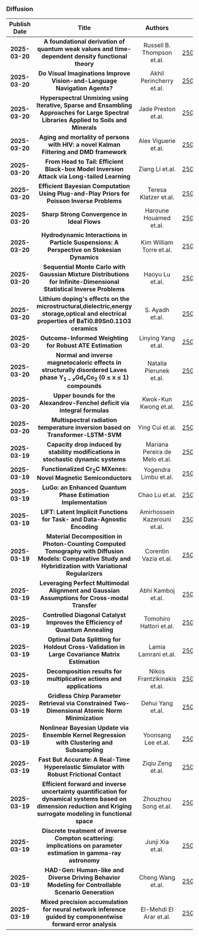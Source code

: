 
### Diffusion
|Publish Date|Title|Authors|PDF|Code|
| :---: | :---: | :---: | :---: | :---: |
|**2025-03-20**|**A foundational derivation of quantum weak values and time-dependent density functional theory**|Russell B. Thompson et.al.|[2503.16409v1](http://arxiv.org/abs/2503.16409v1)|null|
|**2025-03-20**|**Do Visual Imaginations Improve Vision-and-Language Navigation Agents?**|Akhil Perincherry et.al.|[2503.16394v1](http://arxiv.org/abs/2503.16394v1)|null|
|**2025-03-20**|**Hyperspectral Unmixing using Iterative, Sparse and Ensambling Approaches for Large Spectral Libraries Applied to Soils and Minerals**|Jade Preston et.al.|[2503.16298v2](http://arxiv.org/abs/2503.16298v2)|null|
|**2025-03-20**|**Aging and mortality of persons with HIV: a novel Kalman Filtering and DMD framework**|Alex Viguerie et.al.|[2503.16297v1](http://arxiv.org/abs/2503.16297v1)|null|
|**2025-03-20**|**From Head to Tail: Efficient Black-box Model Inversion Attack via Long-tailed Learning**|Ziang Li et.al.|[2503.16266v1](http://arxiv.org/abs/2503.16266v1)|null|
|**2025-03-20**|**Efficient Bayesian Computation Using Plug-and-Play Priors for Poisson Inverse Problems**|Teresa Klatzer et.al.|[2503.16222v1](http://arxiv.org/abs/2503.16222v1)|null|
|**2025-03-20**|**Sharp Strong Convergence in Ideal Flows**|Haroune Houamed et.al.|[2503.16189v1](http://arxiv.org/abs/2503.16189v1)|null|
|**2025-03-20**|**Hydrodynamic Interactions in Particle Suspensions: A Perspective on Stokesian Dynamics**|Kim William Torre et.al.|[2503.16083v1](http://arxiv.org/abs/2503.16083v1)|null|
|**2025-03-20**|**Sequential Monte Carlo with Gaussian Mixture Distributions for Infinite-Dimensional Statistical Inverse Problems**|Haoyu Lu et.al.|[2503.16028v1](http://arxiv.org/abs/2503.16028v1)|null|
|**2025-03-20**|**Lithium doping's effects on the microstructural,dielectric,energy storage,optical and electrical properties of BaTi0.89Sn0.11O3 ceramics**|S. Ayadh et.al.|[2503.16006v1](http://arxiv.org/abs/2503.16006v1)|null|
|**2025-03-20**|**Outcome-Informed Weighting for Robust ATE Estimation**|Linying Yang et.al.|[2503.15989v1](http://arxiv.org/abs/2503.15989v1)|null|
|**2025-03-20**|**Normal and inverse magnetocaloric effects in structurally disordered Laves phase Y$_{1-x}$Gd$_{x}$Co$_{2}$ (0 $\leq$ x $\leq$ 1) compounds**|Natalia Pierunek et.al.|[2503.15912v1](http://arxiv.org/abs/2503.15912v1)|null|
|**2025-03-20**|**Upper bounds for the Alexandrov-Fenchel deficit via integral formulas**|Kwok-Kun Kwong et.al.|[2503.15884v1](http://arxiv.org/abs/2503.15884v1)|null|
|**2025-03-20**|**Multispectral radiation temperature inversion based on Transformer-LSTM-SVM**|Ying Cui et.al.|[2503.15797v1](http://arxiv.org/abs/2503.15797v1)|null|
|**2025-03-19**|**Capacity drop induced by stability modifications in stochastic dynamic systems**|Mariana Pereira de Melo et.al.|[2503.15717v1](http://arxiv.org/abs/2503.15717v1)|null|
|**2025-03-19**|**Functionalized Cr$_2$C MXenes: Novel Magnetic Semiconductors**|Yogendra Limbu et.al.|[2503.15695v1](http://arxiv.org/abs/2503.15695v1)|null|
|**2025-03-19**|**LuGo: an Enhanced Quantum Phase Estimation Implementation**|Chao Lu et.al.|[2503.15439v1](http://arxiv.org/abs/2503.15439v1)|null|
|**2025-03-19**|**LIFT: Latent Implicit Functions for Task- and Data-Agnostic Encoding**|Amirhossein Kazerouni et.al.|[2503.15420v1](http://arxiv.org/abs/2503.15420v1)|null|
|**2025-03-19**|**Material Decomposition in Photon-Counting Computed Tomography with Diffusion Models: Comparative Study and Hybridization with Variational Regularizers**|Corentin Vazia et.al.|[2503.15383v1](http://arxiv.org/abs/2503.15383v1)|null|
|**2025-03-19**|**Leveraging Perfect Multimodal Alignment and Gaussian Assumptions for Cross-modal Transfer**|Abhi Kamboj et.al.|[2503.15352v1](http://arxiv.org/abs/2503.15352v1)|null|
|**2025-03-19**|**Controlled Diagonal Catalyst Improves the Efficiency of Quantum Annealing**|Tomohiro Hattori et.al.|[2503.15244v1](http://arxiv.org/abs/2503.15244v1)|null|
|**2025-03-19**|**Optimal Data Splitting for Holdout Cross-Validation in Large Covariance Matrix Estimation**|Lamia Lamrani et.al.|[2503.15186v1](http://arxiv.org/abs/2503.15186v1)|null|
|**2025-03-19**|**Decomposition results for multiplicative actions and applications**|Nikos Frantzikinakis et.al.|[2503.15175v1](http://arxiv.org/abs/2503.15175v1)|null|
|**2025-03-19**|**Gridless Chirp Parameter Retrieval via Constrained Two-Dimensional Atomic Norm Minimization**|Dehui Yang et.al.|[2503.15164v1](http://arxiv.org/abs/2503.15164v1)|null|
|**2025-03-19**|**Nonlinear Bayesian Update via Ensemble Kernel Regression with Clustering and Subsampling**|Yoonsang Lee et.al.|[2503.15160v1](http://arxiv.org/abs/2503.15160v1)|null|
|**2025-03-19**|**Fast But Accurate: A Real-Time Hyperelastic Simulator with Robust Frictional Contact**|Ziqiu Zeng et.al.|[2503.15078v1](http://arxiv.org/abs/2503.15078v1)|null|
|**2025-03-19**|**Efficient forward and inverse uncertainty quantification for dynamical systems based on dimension reduction and Kriging surrogate modeling in functional space**|Zhouzhou Song et.al.|[2503.15077v1](http://arxiv.org/abs/2503.15077v1)|null|
|**2025-03-19**|**Discrete treatment of inverse Compton scattering: implications on parameter estimation in gamma-ray astronomy**|Junji Xia et.al.|[2503.15052v1](http://arxiv.org/abs/2503.15052v1)|null|
|**2025-03-19**|**HAD-Gen: Human-like and Diverse Driving Behavior Modeling for Controllable Scenario Generation**|Cheng Wang et.al.|[2503.15049v1](http://arxiv.org/abs/2503.15049v1)|null|
|**2025-03-19**|**Mixed precision accumulation for neural network inference guided by componentwise forward error analysis**|El-Mehdi El Arar et.al.|[2503.15568v1](http://arxiv.org/abs/2503.15568v1)|null|
